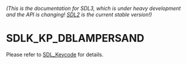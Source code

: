 ###### (This is the documentation for SDL3, which is under heavy development and the API is changing! [SDL2](https://wiki.libsdl.org/SDL2/) is the current stable version!)
# SDLK_KP_DBLAMPERSAND

Please refer to [SDL_Keycode](SDL_Keycode) for details.

